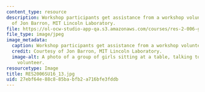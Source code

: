 ```yaml
---
content_type: resource
description: Workshop participants get assistance from a workshop volunteer. Courtesy
  of Jon Barron, MIT Lincoln Laboratory.
file: https://ol-ocw-studio-app-qa.s3.amazonaws.com/courses/res-2-006-girls-who-build-cameras-summer-2016/27ebf64e88c885babfb2a716bfe3fddb_RES2006SU16_13.jpg
file_type: image/jpeg
image_metadata:
  caption: Workshop participants get assistance from a workshop volunteer.
  credit: Courtesy of Jon Barron, MIT Lincoln Laboratory.
  image-alt: A photo of a group of girls sitting at a table, talking to a workshop
    volunteer.
resourcetype: Image
title: RES2006SU16_13.jpg
uid: 27ebf64e-88c8-85ba-bfb2-a716bfe3fddb
---
```

